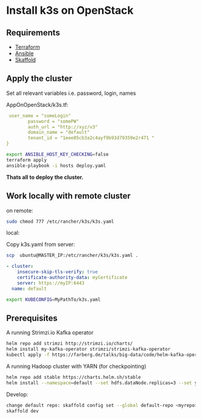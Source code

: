 Install k3s on OpenStack
============================

Requirements
------------

-	[Terraform](https://www.terraform.io/downloads.html)
-	[Ansible](https://www.ansible.com)
-	[Skaffold](https://skaffold.dev/)


Apply the cluster
------------

Set all relevant variables i.e. password, login, names

AppOnOpenStack/k3s.tf:

```yaml
 user_name = "someLogin"
        password = "somePW"
        auth_url = "http://xyz/v3"
        domain_name = "default"
        tenant_id = "1eee05cb3a2c4ayf9b93d79359e2r471 "
}

```

```bash
export ANSIBLE_HOST_KEY_CHECKING=false
terraform apply
ansible-playbook -i hosts deploy.yaml
```

**Thats all to deploy the cluster.**



Work locally with remote cluster
------------

on remote:

```bash
sudo chmod 777 /etc/rancher/k3s/k3s.yaml
```

local:

Copy k3s.yaml from server:

```bash
scp  ubuntu@MASTER_IP:/etc/rancher/k3s/k3s.yaml .
```

```yaml
- cluster:
    insecure-skip-tls-verify: true
    certificate-authority-data: myCertificate
    server: https://myIP:6443
  name: default
```


```sh
export KUBECONFIG=MyPathTo/k3s.yaml
```

Prerequisites
------------

A running Strimzi.io Kafka operator

```bash
helm repo add strimzi http://strimzi.io/charts/
helm install my-kafka-operator strimzi/strimzi-kafka-operator
kubectl apply -f https://farberg.de/talks/big-data/code/helm-kafka-operator/kafka-cluster-def.yaml
```

A running Hadoop cluster with YARN (for checkpointing)

```bash
helm repo add stable https://charts.helm.sh/stable
helm install --namespace=default --set hdfs.dataNode.replicas=3 --set yarn.nodeManager.replicas=3 --set hdfs.webhdfs.enabled=true my-hadoop-cluster stable/hadoop
```

Develop:

```bash
change default repo: skaffold config set --global default-repo <myrepo>
skaffold dev
```
